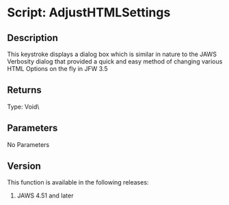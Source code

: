 # Script: AdjustHTMLSettings

## Description

This keystroke displays a dialog box which is similar in nature to the
JAWS Verbosity dialog that provided a quick and easy method of changing
various HTML Options on the fly in JFW 3.5

## Returns

Type: Void\

## Parameters

No Parameters

## Version

This function is available in the following releases:

1.  JAWS 4.51 and later
